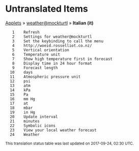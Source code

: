 # Untranslated Items
[Applets](../../../README.md) &#187; [weather@mockturtl](../README.md) &#187; **Italian (it)**

       1	Refresh
       2	Settings for weather@mockturtl
       3	Set the keybinding to call the menu
       4	http://woeid.rosselliot.co.nz/
       5	Vertical orientation
       6	Temperature unit
       7	Show high temperature first in forecast
       8	Display time in 24 hour format
       9	Forecast length
      10	days
      11	Atmospheric pressure unit
      12	psi
      13	atm
      14	kPa
      15	Pa
      16	mm Hg
      17	at
      18	mbar
      19	in Hg
      20	Update interval
      21	minutes
      22	Symbolic icons
      23	View your local weather forecast
      24	Weather

<sup>This translation status table was last updated on 2017-09-24, 02:30 UTC.</sup>
